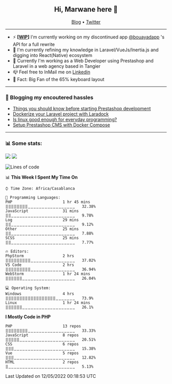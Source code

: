 <h2 align="center">Hi, Marwane here 👋</h2>
<p align="center">
  <a href="https://moghwan.me/blog">Blog</a> •
  <a href="https://twitter.com/moghwan">Twitter</a>
</p>

<hr>


-  ⚡️ **[[WIP](https://bouayadapp-laravel.herokuapp.com/docs/)]** I'm currently working on my discontinued app [@bouayadapp](https://twitter.com/moghwan/status/1275170535018835970) 's API for a full rewrite
- 🌱 I'm currently refining my knowledge in Laravel/VueJs/Inertia.js and digging into React(Native) ecosystem
- 🎯 Currently I'm working as a Web Developer using Prestashop and Laravel in a web agency based in Tangier
- 📪️ Feel free to InMail me on [Linkedin](https://linkedin.com/in/moghwan)
- 💭️ Fact: Big Fan of the 65% keyboard layout

<hr>

### 📝 Blogging my encoutered hassles
<!-- BLOG-POST-LIST:START -->
- [Things you should know before starting Prestashop development](https://dev.to/moghwan/things-you-should-know-before-starting-prestashop-development-inf)
- [Dockerize your Laravel project with Laradock](https://dev.to/moghwan/dockerize-your-laravel-project-with-laradock-2io1)
- [Is linux good enough for everyday programming?](https://dev.to/moghwan/is-linux-good-enough-for-everyday-programming-3kol)
- [Setup Prestashop CMS with Docker Compose](https://dev.to/moghwan/setup-prestashop-with-docker-compose-39mn)
<!-- BLOG-POST-LIST:END -->

<hr>

### 📊 Some stats:
![](https://komarev.com/ghpvc/?username=moghwan)
[![](https://wakatime.com/badge/user/511f0a0a-6747-4b42-8e92-cbc3d9e8f61b.svg)](https://wakatime.com/@moghwan)

<!--START_SECTION:waka-->
![Lines of code](https://img.shields.io/badge/From%20Hello%20World%20I%27ve%20Written--676%20Thousand%20lines%20of%20code-blue)

📊 **This Week I Spent My Time On** 

```text
⌚︎ Time Zone: Africa/Casablanca

💬 Programming Languages: 
PHP                      1 hr 45 mins        ⣿⣿⣿⣿⣿⣿⣿⣿⣀⣀⣀⣀⣀⣀⣀⣀⣀⣀⣀⣀⣀⣀⣀⣀⣀   32.38% 
JavaScript               31 mins             ⣿⣿⣀⣀⣀⣀⣀⣀⣀⣀⣀⣀⣀⣀⣀⣀⣀⣀⣀⣀⣀⣀⣀⣀⣀   9.78% 
Log                      29 mins             ⣿⣿⣀⣀⣀⣀⣀⣀⣀⣀⣀⣀⣀⣀⣀⣀⣀⣀⣀⣀⣀⣀⣀⣀⣀   9.12% 
Other                    25 mins             ⣿⣿⣀⣀⣀⣀⣀⣀⣀⣀⣀⣀⣀⣀⣀⣀⣀⣀⣀⣀⣀⣀⣀⣀⣀   7.88% 
SCSS                     25 mins             ⣿⣿⣀⣀⣀⣀⣀⣀⣀⣀⣀⣀⣀⣀⣀⣀⣀⣀⣀⣀⣀⣀⣀⣀⣀   7.77%

🔥 Editors: 
PhpStorm                 2 hrs               ⣿⣿⣿⣿⣿⣿⣿⣿⣿⣀⣀⣀⣀⣀⣀⣀⣀⣀⣀⣀⣀⣀⣀⣀⣀   37.02% 
VS Code                  2 hrs               ⣿⣿⣿⣿⣿⣿⣿⣿⣿⣀⣀⣀⣀⣀⣀⣀⣀⣀⣀⣀⣀⣀⣀⣀⣀   36.94% 
WebStorm                 1 hr 24 mins        ⣿⣿⣿⣿⣿⣿⣀⣀⣀⣀⣀⣀⣀⣀⣀⣀⣀⣀⣀⣀⣀⣀⣀⣀⣀   26.04%

💻 Operating System: 
Windows                  4 hrs               ⣿⣿⣿⣿⣿⣿⣿⣿⣿⣿⣿⣿⣿⣿⣿⣿⣿⣿⣀⣀⣀⣀⣀⣀⣀   73.9% 
Linux                    1 hr 24 mins        ⣿⣿⣿⣿⣿⣿⣀⣀⣀⣀⣀⣀⣀⣀⣀⣀⣀⣀⣀⣀⣀⣀⣀⣀⣀   26.1%

```

**I Mostly Code in PHP** 

```text
PHP                      13 repos            ⣿⣿⣿⣿⣿⣿⣿⣿⣀⣀⣀⣀⣀⣀⣀⣀⣀⣀⣀⣀⣀⣀⣀⣀⣀   33.33% 
JavaScript               8 repos             ⣿⣿⣿⣿⣿⣀⣀⣀⣀⣀⣀⣀⣀⣀⣀⣀⣀⣀⣀⣀⣀⣀⣀⣀⣀   20.51% 
CSS                      6 repos             ⣿⣿⣿⣀⣀⣀⣀⣀⣀⣀⣀⣀⣀⣀⣀⣀⣀⣀⣀⣀⣀⣀⣀⣀⣀   15.38% 
Vue                      5 repos             ⣿⣿⣿⣀⣀⣀⣀⣀⣀⣀⣀⣀⣀⣀⣀⣀⣀⣀⣀⣀⣀⣀⣀⣀⣀   12.82% 
HTML                     2 repos             ⣿⣀⣀⣀⣀⣀⣀⣀⣀⣀⣀⣀⣀⣀⣀⣀⣀⣀⣀⣀⣀⣀⣀⣀⣀   5.13%

```



 Last Updated on 12/05/2022 00:18:53 UTC
<!--END_SECTION:waka-->

<!-- ![moghwan's GitHub stats](https://github-readme-stats.vercel.app/api/top-langs/?username=moghwan&langs_count=6&hide=html&layout=compact&theme=nord&custom_title=Github%20Stats) -->

<!-- ![moghwan's Wakatime stats](https://github-readme-stats.vercel.app/api/wakatime?username=moghwan&theme=nord&langs_count=6&layout=compact) -->

